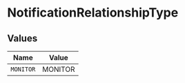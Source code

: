 # NotificationRelationshipType


## Values

| Name      | Value     |
| --------- | --------- |
| `MONITOR` | MONITOR   |